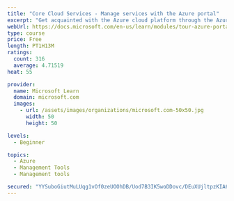 ```yaml
---
title: "Core Cloud Services - Manage services with the Azure portal"
excerpt: "Get acquainted with the Azure cloud platform through the Azure portal, where you create and manage all of your Azure resources."
webUrl: https://docs.microsoft.com/en-us/learn/modules/tour-azure-portal/
type: course
price: Free
length: PT1H13M
ratings:
  count: 316
  average: 4.71519
heat: 55

provider:
  name: Microsoft Learn
  domain: microsoft.com
  images:
    - url: /assets/images/organizations/microsoft.com-50x50.jpg
      width: 50
      height: 50

levels:
  - Beginner

topics:
  - Azure
  - Management Tools
  - Management tools

secured: "YYSuboGiutMuLUqg1vOf0zeUOOhDB/Uod7B3IK5woDDovc/DEuXUjltpzKIA6BWN6kVF634WOz6vkR8ev0S3sSj7YLURiIiVfS0U3HcPMY5wAaGaeuAmgBn6fzN+In461FIcjVfvG0BXKgaIl9Us/ZKvVsqjHAJAp63ySxp609yjacGrDM0QbA6hPK3hTcLjw8IpdeAeG2mDGy23rQqAZw6zQSzw5OBtDjP2X+caFjH2ttEyeg6zqeFEjquJtFHVZy6uGbRjLIbF4N164UlcfxIT19ViD8uUb9RbdmYXebZWOAfu3/UeYXYGruWSC6m1o0YlGgeG7t95d8PulvMKXZ3BifXePyyWLD0k+wl/h/sQ6IDQ2MJ/gxb8aFfMlL7WosS/kZepGNKWYOvzhnP2bAM25nn94RcvmCSHjzIZ4dw=;m6O9qGIDUVW0OjrFtjR6YQ=="
---
```


